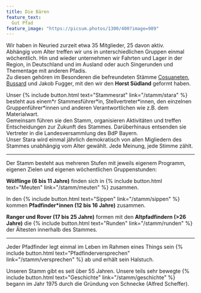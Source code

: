 ```yaml
---
title: Die Bären
feature_text:
  Gut Pfad
feature_image: "https://picsum.photos/1300/400?image=989"
---
```


Wir haben in Neuried zurzeit etwa 35 Mitglieder, 25 davon aktiv.  
Abhängig vom Alter treffen wir uns in unterschiedlichen Gruppen einmal wöchentlich. Hin und wieder unternehmen wir Fahrten und Lager in der Region, in Deutschland und im Ausland oder auch Singerunden und Thementage mit anderen Pfadis.  
Zu diesen gehören im Besonderen die befreundeten Stämme [Cosuaneten](cosuaneten.de/), [Bussard](stammbussard-germering.de/) und Jakob Fugger, mit den wir den **Horst Südland** geformt haben.

Unser {% include button.html text="Stammesrat" link="/stamm/stara" %} besteht aus einem*r Stammesführer\*in, Stellvertreter\*innen, den einzelnen Gruppenführer\*innen und anderen Verantwortlichen wie z.B. dem Materialwart.  
Gemeinsam führen sie den Stamm, organisieren Aktivitäten und treffen Entscheidungen zur Zukunft des Stammes. Darüberhinaus entsenden sie Vertreter in die Landesversammlung des BdP Bayern.  
Unser Stara wird einmal jährlich demokratisch von allen Migliedern des Stammes unabhängig vom Alter gewählt. Jede Meinung, jede Stimme zählt.

***

Der Stamm besteht aus mehreren Stufen mit jeweils eigenem Programm, eigenen Zielen und eigenen wöchentlichen Gruppenstunden:

**Wölflinge (6 bis 11 Jahre)** finden sich in {% include button.html text="Meuten" link="/stamm/meuten" %} zusammen.

In den {% include button.html text="Sippen" link="/stamm/sippen" %} kommen **Pfadfinder\*innen (12 bis 16 Jahre)** zusammen.

**Ranger und Rover (17 bis 25 Jahre)** formen mit den **Altpfadfindern (>26 Jahre)** die {% include button.html text="Runden" link="/stamm/runden" %} der Ältesten innerhalb des Stammes.

***

Jeder Pfadfinder legt einmal im Leben im Rahmen eines Things sein {% include button.html text="Pfadfinderversprechen" link="/stamm/versprechen" %} ab und erhält sein Halstuch.

Unseren Stamm gibt es seit über 55 Jahren. Unsere teils sehr bewegte {% include button.html text="Geschichte" link="/stamm/geschichte" %} begann im Jahr 1975 durch die Gründung von Schnecke (Alfred Scheffer).
